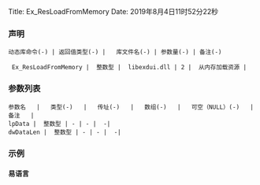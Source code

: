 Title: Ex_ResLoadFromMemory
Date: 2019年8月4日11时52分22秒

### 声明


```table
动态库命令(-) | 返回值类型(-) |   库文件名(-) | 参数量(-) | 备注(-)

 Ex_ResLoadFromMemory |  整数型 |  libexdui.dll | 2 |  从内存加载资源 | 
```


### 参数列表

```table
参数名   |   类型(-)   |   传址(-)   |   数组(-)   |   可空（NULL）(-)   |   备注   |
lpData |  整数型 | - | - |  -| 
dwDataLen |  整数型 | - | - |  -| 
```




### 示例
#### 易语言
```c

```